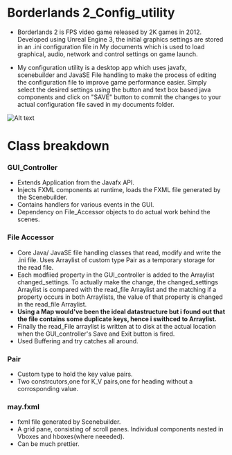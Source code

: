 # Borderlands 2_Config_utility
- Borderlands 2 is FPS video game released by 2K games in 2012. 
Developed using Unreal Engine 3, the initial graphics settings are stored in an .ini configuration file in My documents which is used to load graphical, audio, network and control settings on game launch. 

- My configuration utility is a desktop app which uses javafx, scenebuilder and JavaSE File handling to make the process of editing the configuration file to improve game performance easier. Simply select the desired settings using the button and text box based java components and click on "SAVE" button to commit the changes to your actual configuration file saved in my documents folder.

![Alt text](https://i.imgur.com/YswU7jJ.png)

# Class breakdown

### GUI_Controller
- Extends Application from the Javafx API. 
- Injects FXML components at runtime, loads the FXML file generated by the Scenebuilder. 
- Contains handlers for various events in the GUI.
- Dependency on File_Accessor objects to do actual work behind the scenes.

### File Accessor

- Core Java/ JavaSE file handling classes that read, modify and write the .ini file. Uses Arraylist of custom type Pair as a temporary storage for the read file. 
- Each modfiied property in the GUI_controller is added to the Arraylist changed_settings. To actually make the change, the changed_settings Arraylist is compared with the read_file Arraylist and the matching if a property occurs in both Arraylists, the value of that property is changed in the read_file Arraylist. 
- **Using a Map would've been the ideal datastructure but i found out that the file contains some duplicate keys, hence i swithced to Arraylist.**
- Finally the read_File arraylist is written at to disk at the actual location when the GUI_controller's Save and Exit button is fired.
- Used Buffering and try catches all around.

### Pair

- Custom type to hold the key value pairs.
- Two constrcutors,one for K_V pairs,one for heading without a corrosponding value.

### may.fxml
- fxml file generated by Scenebuilder.
- A grid pane, consisting of scroll panes. Individual components nested in Vboxes and hboxes(where neeeded).
- Can be much prettier.
